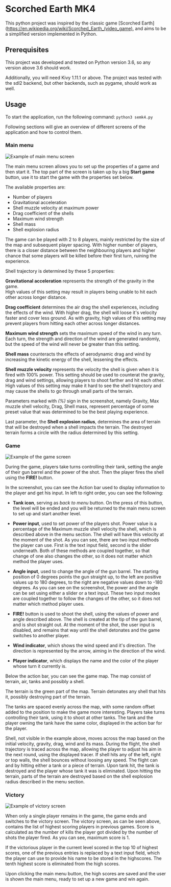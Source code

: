 # Scorched Earth MK4

This python project was inspired by the classic game
[Scorched Earth](https://en.wikipedia.org/wiki/Scorched_Earth_(video_game), 
and aims to be a simplified version implemented in Python.

## Prerequisites

This project was developed and tested on Python version 3.6, so any version above 3.6 should work.

Additionally, you will need Kivy 1.11.1 or above.  The project was tested with the sdl2 backend, but other backends,
such as pygame, should work as well.

## Usage

To start the application, run the following command: `python3 semk4.py` 

Following sections will give an overview of different screens of the application and how to control them.

### Main menu

![Example of main menu screen](./menu_example.png)

The main menu screen allows you to set up the properties of a game and then start it. 
The top part of the screen is taken up by a big **Start game** button, use it to start the game with the properties
set below.

The available properties are:

- Number of players
- Gravitational acceleration
- Shell muzzle velocity at maximum power
- Drag coefficient of the shells
- Maximum wind strength
- Shell mass
- Shell explosion radius


The game can be played with 2 to 8 players, mainly restricted by the size of the map and subsequent player spacing. 
With higher number of players, there is a closer distance between the neighbouring players and higher chance that some
players will be killed before their first turn, ruining the experience.

Shell trajectory is determined by these 5 properties: 

**Gravitational acceleration** represents the strength of the gravity in the game.  
High values of this setting may result in players being unable to hit each other across longer distance.

**Drag coefficient** determines the air drag the shell experiences, including the effects of the wind. With higher drag,
the shell will loose it's velocity faster and cover less ground. As with gravity, high values of this setting may prevent
players from hitting each other across longer distances.

**Maximum wind strength** sets the maximum speed of the wind in any turn. Each turn, the strength and direction of the wind
are generated randomly, but the speed of the wind will never be greater than this setting.

**Shell mass** counteracts the effects of aerodynamic drag and wind by increasing the kinetic energy of the shell,
lessening the effects. 

**Shell muzzle velocity** represents the velocity the shell is given when it is fired with 100% power. This setting 
should be used to counterat the gravity, drag and wind settings, allowing players to shoot farther and hit each other. 
High values of this setting may make it hard to see the shell trajectory and may cause the shells to go through small 
parts of the terrain.

Parameters marked with *(%)* sign in the screenshot, namely Gravity, Max muzzle shell velocity, Drag, Shell mass, 
represent percentage of some preset value that was determined to be the best playing experience. 

Last parameter, the **Shell explosion radius**, determines the area of terrain that will be destroyed when 
a shell impacts the terrain. The destroyed terrain forms a circle with the radius determined by this setting. 

### Game

![Example of the game screen](./game_example.png)

During the game, players take turns controlling their tank, setting the angle of their gun barrel and the power of the shot.
Then the player fires the shell using the **FIRE!** button.

In the screenshot, you can see the Action bar used to display information to the player and get his input.
In left to right order, you can see the following:

- **Tank icon**, serving as *back to menu* button. On the press of this button, the level will be ended and
you will be returned to the main menu screen to set up and start another level.
- **Power input**, used to set power of the players shot. Power value is a percentage of the Maximum muzzle shell velocity
 the shell, which is described above in the menu section. The shell will have this velocity at the moment of the shot. 
 As you can see, there are two input methods the player can use. First is the text input field, second is the slider 
 underneath. Both of these methods are coupled together, so that change of one also changes the other, so it does not 
 matter which method the player uses.
- **Angle input**, used to change the angle of the gun barrel. The starting position of 0 degrees points the gun
straight up, to the left are positive values up to 180 degrees, to the right are negative values down to -180 degrees.
As you can see on the screenshot, the power and the angle can be set using either a slider or a text input.
These two input modes are coupled together to follow the changes of the other, so it does not matter which 
method player uses.

- **FIRE!** button is used to shoot the shell, using the values of power and angle described above. The shell is created
at the tip of the gun barrel, and is shot straight out. At the moment of the shot, the user input is disabled, and 
remains that way until the shell detonates and the game switches to another player. 

- **Wind indicator**, which shows the wind speed and it's direction. The direction is represented by the arrow, 
aiming in the direction of the wind.
- **Player indicator**, which displays the name and the color of the player whose turn it currently is.

Below the action bar, you can see the game map. The map consist of terrain, air, tanks and possibly a shell.

The terrain is the green part of the map. Terrain detonates any shell that hits it, possibly destroying 
part of the terrain.

The tanks are spaced evenly across the map, with some random offset added to the position to make the game more 
interesting. Players take turns controlling their tank, using it to shoot at other tanks. The tank and the player 
owning the tank have the same color, displayed in the action bar for the player.

Shell, not visible in the example above, moves across the map based on the initial velocity, gravity, drag, wind and its mass.
During the flight, the shell trajectory is traced across the map, allowing the player to adjust his aim in the next
round, using the displayed tracer. If shell hits any of the left, right or top walls, the shell bounces without loosing
any speed. The flight can and by hitting either a tank or a piece of terrain. Upon tank hit, the tank is destroyed and
the player whose tank it was is eliminated. Upon hitting the terrain, parts of the terrain are destroyed based on the
shell explosion radius described in the menu section.   

### Victory

![Example of victory screen](./victory_example.png)

When only a single player remains in the game, the game ends and switches to the victory screen. 
The victory screen, as can be seen above, contains the list of highest scoring players in previous games.
Score is calculated as the number of kills the player got divided by the number of shots the player fired.
As you can see, maximum score is 1. 

If the victorious player in the current level scored in the top 10 of highest scores, one of the previous 
entries is replaced by a text input field, which the player can use to provide his name to be stored
in the highscores. The tenth highest score is eliminated from the high scores.

Upon clicking the main menu button, the high scores are saved and the user is shown the main menu, ready
to set up a new game and win again.
